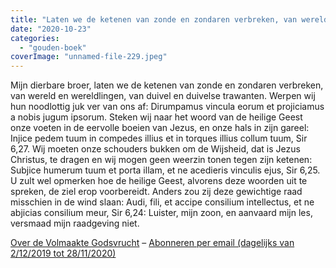 ```yaml
---
title: "Laten we de ketenen van zonde en zondaren verbreken, van wereld en wereldlingen, van duivel en duivelse trawanten"
date: "2020-10-23"
categories: 
  - "gouden-boek"
coverImage: "unnamed-file-229.jpeg"
---
```


Mijn dierbare broer, laten we de ketenen van zonde en zondaren verbreken, van wereld en wereldlingen, van duivel en duivelse trawanten. Werpen wij hun noodlottig juk ver van ons af: Dirumpamus vincula eorum et projiciamus a nobis jugum ipsorum. Steken wij naar het woord van de heilige Geest onze voeten in de eervolle boeien van Jezus, en onze hals in zijn gareel: Injice pedem tuum in compedes illius et in torques illius collum tuum, Sir 6,27. Wij moeten onze schouders bukken om de Wijsheid, dat is Jezus Christus, te dragen en wij mogen geen weerzin tonen tegen zijn ketenen: Subjice humerum tuum et porta illam, et ne acedieris vinculis ejus, Sir 6,25. U zult wel opmerken hoe de heilige Geest, alvorens deze woorden uit te spreken, de ziel erop voorbereidt. Anders zou zij deze gewichtige raad misschien in de wind slaan: Audi, fili, et accipe consilium intellectus, et ne abjicias consilium meur, Sir 6,24: Luister, mijn zoon, en aanvaard mijn les, versmaad mijn raadgeving niet.

[Over de Volmaakte Godsvrucht](/blog/een-jaar-lang-volmaakte-godsvrucht/) – [Abonneren per email (dagelijks van 2/12/2019 tot 28/11/2020)](http://eepurl.com/9RKvX)
